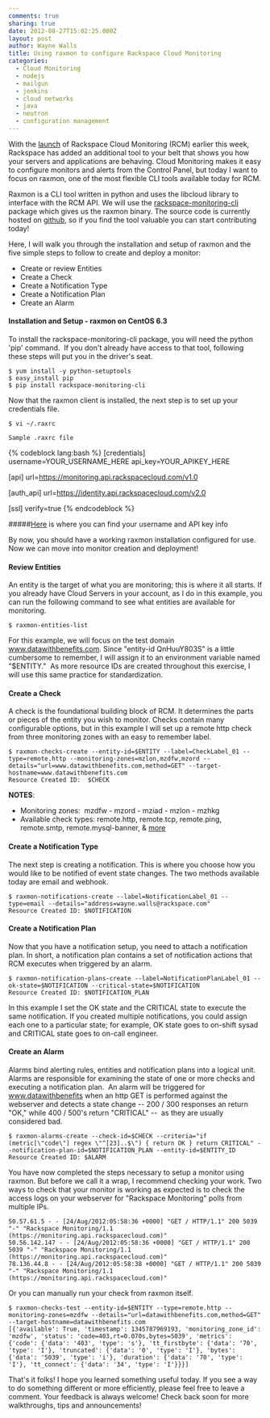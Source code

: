 ```yaml
---
comments: true
sharing: true
date: 2012-08-27T15:02:25.000Z
layout: post
author: Wayne Walls
title: Using raxmon to configure Rackspace Cloud Monitoring
categories:
  - Cloud Monitoring
  - nodejs
  - mailgun
  - jenkins
  - cloud networks
  - java
  - neutron
  - configuration management
---
```


With the [launch](http://www.rackspace.com/blog/monitor-any-cloud-or-web-infrastructure-with-new-rackspace-cloud-monitoring-now-in-unlimited-availability/) of Rackspace Cloud Monitoring (RCM) earlier this week, Rackspace has added an additional tool to your belt that shows you how your servers and applications are behaving. Cloud Monitoring makes it easy to configure monitors and alerts from the Control Panel, but today I want to focus on raxmon, one of the most flexible CLI tools available today for RCM.

<!-- more -->

Raxmon is a CLI tool written in python and uses the libcloud library to interface with the RCM API. We will use the [rackspace-monitoring-cli](http://pypi.python.org/pypi/rackspace-monitoring-cli/0.4.5) package which gives us the raxmon binary. The source code is currently hosted on [github](https://github.com/racker/rackspace-monitoring-cli), so if you find the tool valuable you can start contributing today!

Here, I will walk you through the installation and setup of raxmon and the five simple steps to follow to create and deploy a monitor:
	
  * Create or review Entities
  * Create a Check
  * Create a Notification Type
  * Create a Notification Plan
  * Create an Alarm

#### Installation and Setup - raxmon on CentOS 6.3


To install the rackspace-monitoring-cli package, you will need the python 'pip' command.  If you don't already have access to that tool, following these steps will put you in the driver's seat.

	$ yum install -y python-setuptools
	$ easy_install pip
	$ pip install rackspace-monitoring-cli

Now that the raxmon client is installed, the next step is to set up your credentials file.

	$ vi ~/.raxrc

`Sample .raxrc file`
	
{% codeblock lang:bash %}
[credentials]
username=YOUR_USERNAME_HERE
api_key=YOUR_APIKEY_HERE
	
[api]
url=https://monitoring.api.rackspacecloud.com/v1.0
	
[auth_api]
url=https://identity.api.rackspacecloud.com/v2.0
	
[ssl]
verify=true
{% endcodeblock %}

#####[Here](http://www.rackspace.com/knowledge_center/article/rackspace-cloud-essentials-1-generating-your-api-key) is where you can find your username and API key info

By now, you should have a working raxmon installation configured for use. Now we can move into monitor creation and deployment!


#### Review Entities


An entity is the target of what you are monitoring; this is where it all starts. If you already have Cloud Servers in your account, as I do in this example, you can run the following command to see what entities are available for monitoring.

	$ raxmon-entities-list

For this example, we will focus on the test domain www.datawithbenefits.com. Since "entity-id QnHuuY803S" is a little cumbersome to remember, I will assign it to an environment variable named "$ENTITY."  As more resource IDs are created throughout this exercise, I will use this same practice for standardization.


#### Create a Check


A check is the foundational building block of RCM. It determines the parts or pieces of the entity you wish to monitor. Checks contain many configurable options, but in this example I will set up a remote http check from three monitoring zones with an easy to remember label.


	$ raxmon-checks-create --entity-id=$ENTITY --label=CheckLabel_01 --type=remote.http --monitoring-zones=mzlon,mzdfw,mzord --details="url=www.datawithbenefits.com,method=GET" --target-hostname=www.datawithbenefits.com
	Resource Created ID:  $CHECK


**NOTES**:
	 
  * Monitoring zones:  mzdfw - mzord - mziad - mzlon - mzhkg
  * Available check types: remote.http, remote.tcp, remote.ping, remote.smtp, remote.mysql-banner, & [more](http://docs.rackspacecloud.com/cm/api/v1.0/cm-devguide/content/service-check-types.html#service-check-types-list)


#### Create a Notification Type


The next step is creating a notification. This is where you choose how you would like to be notified of event state changes. The two methods available today are email and webhook.


	$ raxmon-notifications-create --label=NotificationLabel_01 --type=email --details="address=wayne.walls@rackspace.com"
	Resource Created ID: $NOTIFICATION


#### Create a Notification Plan


Now that you have a notification setup, you need to attach a notification plan. In short, a notification plan contains a set of notification actions that RCM executes when triggered by an alarm.


	$ raxmon-notification-plans-create --label=NotificationPlanLabel_01 --ok-state=$NOTIFICATION --critical-state=$NOTIFICATION
	Resource Created ID: $NOTIFICATION_PLAN


In this example I set the OK state and the CRITICAL state to execute the same notification. If you created multiple notifications, you could assign each one to a particular state; for example, OK state goes to on-shift sysad and CRITICAL state goes to on-call engineer.


#### Create an Alarm


Alarms bind alerting rules, entities and notification plans into a logical unit. Alarms are responsible for examining the state of one or more checks and executing a notification plan.  An alarm will be triggered for www.datawithbenefits when an http GET is performed against the webserver and detects a state change -- 200 / 300 responses an return "OK," while 400 / 500's return "CRITICAL" --  as they are usually considered bad.


	$ raxmon-alarms-create --check-id=$CHECK --criteria="if (metric[\"code\"] regex \"^[23]..$\") { return OK } return CRITICAL" --notification-plan-id=$NOTIFICATION_PLAN --entity-id=$ENTITY_ID
	Resource Created ID: $ALARM


You have now completed the steps necessary to setup a monitor using raxmon. But before we call it a wrap, I recommend checking your work. Two ways to check that your monitor is working as expected is to check the access logs on your webserver for "Rackspace Monitoring" polls from multiple IPs.

	50.57.61.5 - - [24/Aug/2012:05:58:36 +0000] "GET / HTTP/1.1" 200 5039 "-" "Rackspace Monitoring/1.1 (https://monitoring.api.rackspacecloud.com)"
	50.56.142.147 - - [24/Aug/2012:05:58:36 +0000] "GET / HTTP/1.1" 200 5039 "-" "Rackspace Monitoring/1.1 (https://monitoring.api.rackspacecloud.com)"
	78.136.44.8 - - [24/Aug/2012:05:58:38 +0000] "GET / HTTP/1.1" 200 5039 "-" "Rackspace Monitoring/1.1 (https://monitoring.api.rackspacecloud.com)"


Or you can manually run your check from raxmon itself.

	$ raxmon-checks-test --entity-id=$ENTITY --type=remote.http --monitoring-zones=mzdfw --details="url=datawithbenefits.com,method=GET" --target-hostname=datawithbenefits.com
	[{'available': True, 'timestamp': 1345787969193, 'monitoring_zone_id': 'mzdfw', 'status': 'code=403,rt=0.070s,bytes=5039', 'metrics': {'code': {'data': '403', 'type': 's'}, 'tt_firstbyte': {'data': '70', 'type': 'I'}, 'truncated': {'data': '0', 'type': 'I'}, 'bytes': {'data': '5039', 'type': 'i'}, 'duration': {'data': '70', 'type': 'I'}, 'tt_connect': {'data': '34', 'type': 'I'}}}]

That's it folks! I hope you learned something useful today. If you see a way to do something different or more efficiently, please feel free to leave a comment. Your feedback is always welcome! Check back soon for more walkthroughs, tips and announcements!
